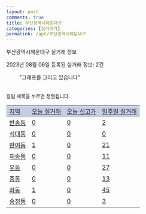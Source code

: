 ```yaml
---
layout: post
comments: true
title: 부산광역시해운대구
categories: [실거래가]
permalink: /apt/부산광역시해운대구
---
```


부산광역시해운대구 실거래 정보

2023년 08월 06일 등록된 실거래 정보: 2건

<!--<script async src="https://pagead2.googlesyndication.com/pagead/js/adsbygoogle.js?client=ca-pub-3485438051770037"
 crossorigin="anonymous"></script>-->

<script type="text/javascript">
  google.charts.load('current', {'packages':['corechart']});
  google.charts.setOnLoadCallback(drawChart);

  function drawChart() {
    var data = google.visualization.arrayToDataTable([['거래일', '매매', '전월세', '전매'], ['21-01', 8, 6, 0], ['21-02', 0, 24, 0], ['21-03', 0, 7, 0], ['21-04', 0, 2, 0], ['21-05', 20, 0, 0], ['21-06', 16, 20, 0], ['21-07', 102, 129, 0], ['21-08', 368, 403, 1], ['21-09', 330, 498, 0], ['21-10', 227, 480, 1], ['21-11', 150, 434, 0], ['21-12', 121, 494, 0], ['22-01', 91, 526, 0], ['22-02', 100, 489, 0], ['22-03', 162, 487, 2], ['22-04', 175, 547, 1], ['22-05', 185, 518, 2], ['22-06', 137, 557, 0], ['22-07', 86, 590, 4], ['22-08', 87, 498, 0], ['22-09', 88, 518, 0], ['22-10', 119, 567, 1], ['22-11', 92, 506, 0], ['22-12', 96, 544, 1], ['23-01', 149, 534, 0], ['23-02', 243, 681, 0], ['23-03', 279, 674, 0], ['23-04', 270, 618, 6], ['23-05', 300, 641, 8], ['23-06', 286, 589, 5], ['23-07', 204, 457, 2], ['23-08', 5, 34, 0]]);

    var options = {
      title: '최근 1년간 유형별 거래량 추이',
      legend: { position: 'bottom' }
    };

    setTimeout(function() {
        var chart = new google.visualization.LineChart(document.getElementById('columnchart_material'));
        chart.draw(data, (options));
        document.getElementById('loading').style.display = 'none';
        var dayLabel = (new Date()).getDay();
        if (dayLabel < 2) {
            sorttable.innerSortFunction.apply(document.getElementById('week'), []);
            sorttable.innerSortFunction.apply(document.getElementById('week'), []);        
        }
        else {
            sorttable.innerSortFunction.apply(document.getElementById('today'), []);
            sorttable.innerSortFunction.apply(document.getElementById('today'), []);
        }
    }, 200);

  }
</script>

<div id="loading" style="z-index:20; display: block; margin-left: 35px">"그래프를 그리고 있습니다"</div>
<div id="columnchart_material" style="width: 95%; margin-left: -35px; display: block"></div>
<!--<div style="width: 95%; margin-left: -35px; display: block">
      <script async src="https://pagead2.googlesyndication.com/pagead/js/adsbygoogle.js?client=ca-pub-3485438051770037"
          crossorigin="anonymous"></script>
      <ins class="adsbygoogle"
          style="display:block"
          data-ad-format="fluid"
          data-ad-layout-key="-fb+5w+4e-db+86"
          data-ad-client="ca-pub-3485438051770037"
          data-ad-slot="1827090281"></ins>
      <script>
          (adsbygoogle = window.adsbygoogle || []).push({});
      </script>
</div>-->
<br>

<font size='small' style='font-size: small;'>컬럼 제목을 누르면 정렬됩니다.</font>
<table class="sortable">
  <tr style='background-color: rgba(114, 132, 186,0.4);'>
    <td id="region"><a href="#">지역</a></td>
    <td id="today"><a href="#">오늘 실거래</a></td>
    <td id="today_new"><a href="#">오늘 신고가</a></td>
    <td id="week"><a href="#">일주일 실거래</a></td>
  </tr>

  
  <tr class="item">
    <td><a href="부산광역시해운대구반송동">반송동</a></td>
    <td><a href="부산광역시해운대구반송동">0</a></td>
    <td><a href="부산광역시해운대구반송동">0</a></td>
    <td><a href="부산광역시해운대구반송동">2</a></td>
  </tr>
    

  <tr class="item">
    <td><a href="부산광역시해운대구석대동">석대동</a></td>
    <td><a href="부산광역시해운대구석대동">0</a></td>
    <td><a href="부산광역시해운대구석대동">0</a></td>
    <td><a href="부산광역시해운대구석대동">0</a></td>
  </tr>
    

  <tr class="item">
    <td><a href="부산광역시해운대구반여동">반여동</a></td>
    <td><a href="부산광역시해운대구반여동">1</a></td>
    <td><a href="부산광역시해운대구반여동">0</a></td>
    <td><a href="부산광역시해운대구반여동">21</a></td>
  </tr>
    

  <tr class="item">
    <td><a href="부산광역시해운대구재송동">재송동</a></td>
    <td><a href="부산광역시해운대구재송동">0</a></td>
    <td><a href="부산광역시해운대구재송동">0</a></td>
    <td><a href="부산광역시해운대구재송동">11</a></td>
  </tr>
    

  <tr class="item">
    <td><a href="부산광역시해운대구우동">우동</a></td>
    <td><a href="부산광역시해운대구우동">0</a></td>
    <td><a href="부산광역시해운대구우동">0</a></td>
    <td><a href="부산광역시해운대구우동">27</a></td>
  </tr>
    

  <tr class="item">
    <td><a href="부산광역시해운대구중동">중동</a></td>
    <td><a href="부산광역시해운대구중동">0</a></td>
    <td><a href="부산광역시해운대구중동">0</a></td>
    <td><a href="부산광역시해운대구중동">13</a></td>
  </tr>
    

  <tr class="item">
    <td><a href="부산광역시해운대구좌동">좌동</a></td>
    <td><a href="부산광역시해운대구좌동">1</a></td>
    <td><a href="부산광역시해운대구좌동">0</a></td>
    <td><a href="부산광역시해운대구좌동">45</a></td>
  </tr>
    

  <tr class="item">
    <td><a href="부산광역시해운대구송정동">송정동</a></td>
    <td><a href="부산광역시해운대구송정동">0</a></td>
    <td><a href="부산광역시해운대구송정동">0</a></td>
    <td><a href="부산광역시해운대구송정동">3</a></td>
  </tr>
    


</table>


    